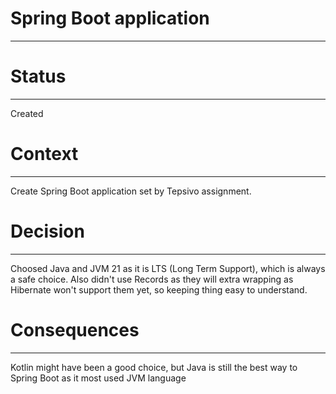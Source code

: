 Spring Boot application
===============
---

Status
======
---
Created

Context
======
---
Create Spring Boot application set by Tepsivo assignment.

Decision
=====
---
Choosed Java and JVM 21 as it is LTS (Long Term Support), which is always a safe choice. Also didn't use Records as they
will extra wrapping as Hibernate won't support them yet, so keeping thing easy to understand.

Consequences
===
---
Kotlin might have been a good choice, but Java is still the best way to Spring Boot as it most used JVM language